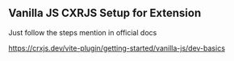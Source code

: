 ## Vanilla JS CXRJS Setup for Extension

Just follow the steps mention in official docs

https://crxjs.dev/vite-plugin/getting-started/vanilla-js/dev-basics
